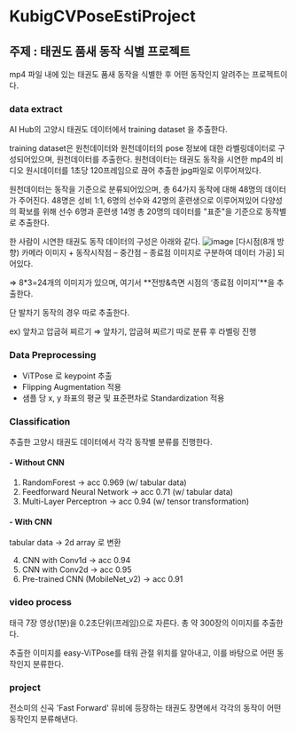 # KubigCVPoseEstiProject
## 주제 : 태권도 품새 동작 식별 프로젝트
mp4 파일 내에 있는 태권도 품새 동작을 식별한 후 어떤 동작인지 알려주는 프로젝트이다.

### data extract
AI Hub의 고양시 태권도 데이터에서 training dataset 을 추출한다.

training dataset은 원천데이터와 원천데이터의 pose 정보에 대한 라벨링데이터로 구성되어있으며, 원천데이터를 추출한다. 원천데이터는 태권도 동작을 시연한 mp4의 비디오 원시데이터를 1초당 120프레임으로 끊어 추출한 jpg파일로 이루어져있다. 

원천데이터는 동작을 기준으로 분류되어있으며, 총 64가지 동작에 대해 48명의 데이터가 주어진다. 
48명은 성비 1:1, 6명의 선수와 42명의 훈련생으로 이루어져있어 다양성의 확보를 위해 선수 6명과 훈련생 14명 총 20명의 데이터를 "표준"을 기준으로 동작별로 추출한다. 

한 사람이 시연한 태권도 동작 데이터의 구성은 아래와 같다.
![image](https://github.com/MinkyuRamen/KubigCVPoseEstiProject/assets/108858246/088ddcfd-8f7a-4eb5-a3a6-39bf04484664)
[다시점(8개 방향) 카메라 이미지 + 동작시작점 – 중간점 – 종료점 이미지로 구분하여 데이터 가공] 되어있다.

⇒ 8*3=24개의 이미지가 있으며, 여기서 **전방&측면 시점의 ‘종료점 이미지’**을 추출한다.

단 발차기 동작의 경우 따로 추출한다.

ex) 앞차고 압굽혀 찌르기 ⇒ 앞차기, 압굽혀 찌르기 따로 분류 후 라벨링 진행

### Data Preprocessing
- ViTPose 로 keypoint 추출
- Flipping Augmentation 적용
- 샘플 당 x, y 좌표의 평균 및 표준편차로 Standardization 적용

### Classification
추출한 고양시 태권도 데이터에서 각각 동작별 분류를 진행한다.

#### - Without CNN
 1. RandomForest -> acc 0.969 (w/ tabular data)
 2. Feedforward Neural Network -> acc 0.71 (w/ tabular data)
 3. Multi-Layer Perceptron -> acc 0.94 (w/ tensor transformation)

#### - With CNN
tabular data -> 2d array 로 변환

 4. CNN with Conv1d -> acc 0.94
 5. CNN with Conv2d -> acc 0.95
 6. Pre-trained CNN (MobileNet_v2) -> acc 0.91

### video process
태극 7장 영상(1분)을 0.2초단위(프레임)으로 자른다. 총 약 300장의 이미지를 추출한다.

추출한 이미지를 easy-ViTPose를 태워 관절 위치를 알아내고, 이를 바탕으로 어떤 동작인지 분류한다.

### project
전소미의 신곡 'Fast Forward' 뮤비에 등장하는 태권도 장면에서 각각의 동작이 어떤 동작인지 분류해낸다.
